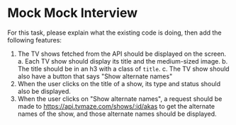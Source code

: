 # Mock Mock Interview

For this task, please explain what the existing code is doing, then add the following features:

1. The TV shows fetched from the API should be displayed on the screen.
  a. Each TV show should display its title and the medium-sized image.
  b. The title should be in an h3 with a class of `title`.
  c. The TV show should also have a button that says "Show alternate names"
2. When the user clicks on the title of a show, its type and status should also be displayed.
3. When the user clicks on "Show alternate names", a request should be made to https://api.tvmaze.com/shows/:id/akas to get the alternate names of the show, and those alternate names should be displayed.